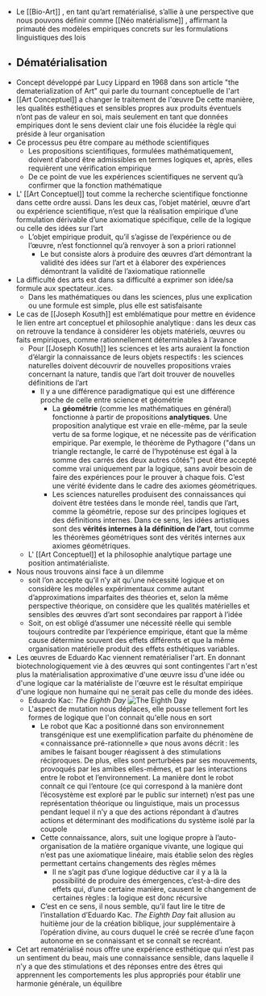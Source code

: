 - Le [[Bio-Art]] , en tant qu’art rematérialisé, s’allie à une perspective que nous pouvons définir comme [[Néo matérialisme]] , affirmant la primauté des modèles empiriques concrets sur les formulations linguistiques des lois
- ## Dématérialisation
- Concept développé par Lucy Lippard en 1968 dans son article "the dematerialization of Art" qui parle du tournant conceptuelle de l'art
- [[Art Conceptuel]] a changer le traitement de l'œuvre De cette manière, les qualités esthétiques et sensibles propres aux produits éventuels n’ont pas de valeur en soi, mais seulement en tant que données empiriques dont le sens devient clair une fois élucidée la règle qui préside à leur organisation
- Ce processus peu être compare au méthode scientifiques
	- Les propositions scientifiques, formulées mathématiquement, doivent d’abord être admissibles en termes logiques et, après, elles requièrent une vérification empirique
	- De ce point de vue les expériences scientifiques ne servent qu’à confirmer que la fonction mathématique
- L' [[Art Conceptuel]] tout comme la recherche scientifique fonctionne dans cette ordre aussi. Dans les deux cas, l’objet matériel, œuvre d’art ou expérience scientifique, n’est que la réalisation empirique d’une formulation dérivable d’une axiomatique spécifique, celle de la logique ou celle des idées sur l’art
	- L’objet empirique produit, qu’il s’agisse de l’expérience ou de l’œuvre, n’est fonctionnel qu’à renvoyer à son a priori rationnel
		- Le but consiste alors à produire des œuvres d’art démontrant la validité des idées sur l’art et à élaborer des expériences démontrant la validité de l’axiomatique rationnelle
- La difficulté des arts est dans sa difficulté a exprimer son idée/sa formule aux spectateur..ices.
	- Dans les mathématiques ou dans les sciences, plus une explication ou une formule est simple, plus elle est satisfaisante
- Le cas de [[Joseph Kosuth]] est emblématique pour mettre en évidence le lien entre art conceptuel et philosophie analytique : dans les deux cas on retrouve la tendance à considérer les objets matériels, œuvres ou faits empiriques, comme rationnellement déterminables à l’avance
	- Pour [[Joseph Kosuth]] les sciences et les arts auraient la fonction d’élargir la connaissance de leurs objets respectifs : les sciences naturelles doivent découvrir de nouvelles propositions vraies concernant la nature, tandis que l’art doit trouver de nouvelles définitions de l’art
		- Il y a une différence paradigmatique qui est une différence proche de celle entre science et géométrie
			- La **géométrie** (comme les mathématiques en général) fonctionne à partir de propositions **analytiques**. Une proposition analytique est vraie en elle-même, par la seule vertu de sa forme logique, et ne nécessite pas de vérification empirique. Par exemple, le théorème de Pythagore ("dans un triangle rectangle, le carré de l’hypoténuse est égal à la somme des carrés des deux autres côtés") peut être accepté comme vrai uniquement par la logique, sans avoir besoin de faire des expériences pour le prouver à chaque fois. C’est une vérité évidente dans le cadre des axiomes géométriques.
			- Les sciences naturelles produisent des connaissances qui doivent être testées dans le monde réel, tandis que l’art, comme la géométrie, repose sur des principes logiques et des définitions internes. Dans ce sens, les idées artistiques sont des **vérités internes à la définition de l’art**, tout comme les théorèmes géométriques sont des vérités internes aux axiomes géométriques.
	- L' [[Art Conceptuel]] et la philosophie analytique partage une position antimatérialiste.
- Nous nous trouvons ainsi face à un dilemme
	- soit l’on accepte qu’il n’y ait qu’une nécessité logique et on considère les modèles expérimentaux comme autant d’approximations imparfaites des théories et, selon la même perspective théorique, on considère que les qualités matérielles et sensibles des œuvres d’art sont secondaires par rapport à l’idée
	- Soit, on est obligé d’assumer une nécessité réelle qui semble toujours contredite par l’expérience empirique, étant que la même cause détermine souvent des effets différents et que la même organisation matérielle produit des effets esthétiques variables.
- Les œuvres de Eduardo Kac viennent rematérialiser l'art. En donnant biotechnologiquement vie à des œuvres qui sont contingentes l'art n'est plus la matérialisation approximative d'une œuvre issu d'une idée ou d'une logique car la matérialiste de l'œuvre est le résultat empirique d'une logique non humaine qui ne serait pas celle du monde des idées.
	- Eduardo Kac: *The Eighth Day* ![The Eighth Day](https://ekac.org/8thday-general-nopublic.jpg)
	- L'aspect de mutation nous déplaces, elle pousse tellement fort les formes de logique que l'on connait qu'elle nous en sort
		- Le robot que Kac a positionné dans son environnement transgénique est une exemplification parfaite du phénomène de « connaissance pré-rationnelle » que nous avons décrit : les amibes le faisant bouger réagissent à des stimulations réciproques. De plus, elles sont perturbées par ses mouvements, provoqués par les amibes elles-mêmes, et par les interactions entre le robot et l’environnement. La manière dont le robot connaît ce qui l’entoure (ce qui correspond à la manière dont l’écosystème est exploré par le public sur internet) n’est pas une représentation théorique ou linguistique, mais un processus pendant lequel il n’y a que des actions répondant à d’autres actions et déterminant des modifications du système isolé par la coupole
		- Cette connaissance, alors, suit une logique propre à l’auto-organisation de la matière organique vivante, une logique qui n’est pas une axiomatique linéaire, mais établie selon des règles permettant certains changements des règles mêmes
			- Il ne s’agit pas d’une logique déductive car il y a là la possibilité de produire des émergences, c’est-à-dire des effets qui, d’une certaine manière, causent le changement de certaines règles : la logique est donc récursive
		- C’est en ce sens, il nous semble, qu’il faut lire le titre de l’installation d’Eduardo Kac. *The Eighth Day* fait allusion au huitième jour de la création biblique, jour supplémentaire à l’opération divine, au cours duquel le créé se recrée d’une façon autonome en se connaissant et se connaît se recréant.
- Cet art rematérialisé nous offre une expérience esthétique qui n’est pas un sentiment du beau, mais une connaissance sensible, dans laquelle il n’y a que des stimulations et des réponses entre des êtres qui apprennent les comportements les plus appropriés pour établir une harmonie générale, un équilibre